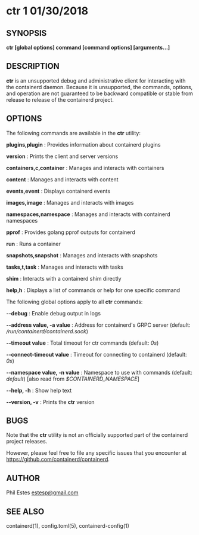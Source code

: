# ctr 1 01/30/2018

## SYNOPSIS

**ctr [global options] command [command options] [arguments...]**

## DESCRIPTION

**ctr** is an unsupported debug and administrative client for interacting
with the containerd daemon. Because it is unsupported, the commands,
options, and operation are not guaranteed to be backward compatible or
stable from release to release of the containerd project.

## OPTIONS

The following commands are available in the **ctr** utility:

**plugins,plugin**
: Provides information about containerd plugins

**version**
: Prints the client and server versions

**containers,c,container**
: Manages and interacts with containers

**content**
: Manages and interacts with content

**events,event**
: Displays containerd events

**images,image**
: Manages and interacts with images

**namespaces,namespace**
: Manages and interacts with containerd namespaces

**pprof**
: Provides golang pprof outputs for containerd

**run**
: Runs a container

**snapshots,snapshot**
: Manages and interacts with snapshots

**tasks,t,task**
: Manages and interacts with tasks

**shim**
: Interacts with a containerd shim directly

**help,h**
: Displays a list of commands or help for one specific command

The following global options apply to all **ctr** commands:

**--debug**
: Enable debug output in logs

**--address value, -a value**
: Address for containerd's GRPC server (default: */run/containerd/containerd.sock*)

**--timeout value**
: Total timeout for ctr commands (default: *0s*)

**--connect-timeout value**
: Timeout for connecting to containerd (default: *0s*)

**--namespace value, -n value**
: Namespace to use with commands (default: *default*) [also read from *$CONTAINERD_NAMESPACE*]

**--help, -h**
: Show help text

**--version, -v**
: Prints the **ctr** version

## BUGS

Note that the **ctr** utility is not an officially supported part of the
containerd project releases.

However, please feel free to file any specific issues that you encounter at
https://github.com/containerd/containerd.

## AUTHOR

Phil Estes <estesp@gmail.com>

## SEE ALSO

containerd(1), config.toml(5), containerd-config(1)
